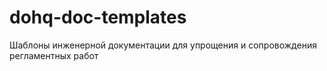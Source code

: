 # dohq-doc-templates
Шаблоны инженерной документации для упрощения и сопровождения регламентных работ
